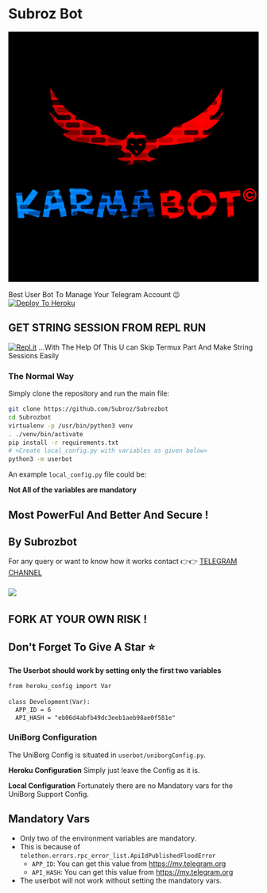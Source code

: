 #  Subroz Bot 

<p align="center">
<img src="logo.jpg" alt="Subrozbot">

Best User Bot To Manage Your Telegram Account 😉               
[![Deploy To Heroku](https://www.herokucdn.com/deploy/button.svg)](https://heroku.com/deploy?template=https://github.com/Subroz/Subrozbot)

## GET STRING SESSION FROM REPL RUN 

[![Repl.it](https://img.shields.io/badge/REPL%20RUN-Run%20Online-blue.svg)](https://userbot.subro.repl.run)
...With The Help Of This U can Skip Termux Part And Make String Sessions Easily

### The Normal Way

Simply clone the repository and run the main file:
```sh
git clone https://github.com/Subroz/Subrozbot
cd Subrozbot
virtualenv -p /usr/bin/python3 venv
. ./venv/bin/activate
pip install -r requirements.txt
# <Create local_config.py with variables as given below>
python3 -m userbot
```

An example `local_config.py` file could be:

**Not All of the variables are mandatory**

## Most PowerFul And Better And Secure !

## By Subrozbot

For any query or want to know how it works contact 👉👉 [TELEGRAM CHANNEL](https://t.me/joinchat/AAAAAFAJFP5lC4GH9GT1pw)
### <a href="https://t.me/Subroz"><img src="https://telegra.ph/file/e29a7b37178dca48b535e.jpg?logo=Telegram"></a>



## FORK AT YOUR OWN RISK !
## Don't Forget To Give A Star ⭐

__The Userbot should work by setting only the first two variables__

```python3
from heroku_config import Var

class Development(Var):
  APP_ID = 6
  API_HASH = "eb06d4abfb49dc3eeb1aeb98ae0f581e"
```

### UniBorg Configuration

The UniBorg Config is situated in `userbot/uniborgConfig.py`.

**Heroku Configuration**
Simply just leave the Config as it is.

**Local Configuration**
Fortunately there are no Mandatory vars for the UniBorg Support Config.

## Mandatory Vars

- Only two of the environment variables are mandatory.
- This is because of `telethon.errors.rpc_error_list.ApiIdPublishedFloodError`
    - `APP_ID`:   You can get this value from https://my.telegram.org
    - `API_HASH`:   You can get this value from https://my.telegram.org
- The userbot will not work without setting the mandatory vars.
